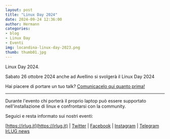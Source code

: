 ```yaml
---
layout: post
title: "Linux Day 2024"
date: 2024-09-24 12:36:00
author: Hermann
categories:
- blog
- Linux Day
- Eventi
img: locandina-linux-day-2023.png
thumb: thumb01.jpg
---
```


Linux Day 2024.

Sabato 26 ottobre 2024 anche ad Avellino si svolgerà il Linux Day 2024 

Hai piacere di portare un tuo talk? [Comunicacelo qui quanto prima!](https://forms.gle/JdSAG4xHdoUtajdu6)



<hr>
Durante l'evento chi porter&agrave; il proprio laptop pu&ograve; essere supportato nell'installazione di linux e confrontarsi con la community.

Seguici e resta informato sui nostri eventi:

[https://irlug.it](https://irlug.it) | [Twitter](https://twitter.com/irpinialug) | [Facebook](https://www.facebook.com/IrLUG/) | [Instagram](https://www.instagram.com/irpinialug/) | [Telegram IrLUG news](https://t.me/irlug)
